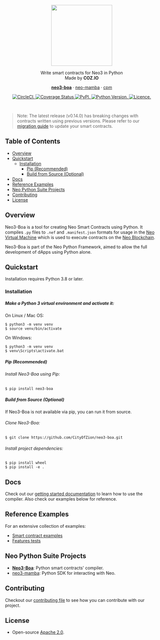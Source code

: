 <p align="center">
  <img
    src="/.github/resources/images/logo.png"
    width="200px;">
</p>

<p align="center">
  Write smart contracts for Neo3 in Python 
  <br/> Made by <b>COZ.IO</b>
</p>

<p align="center">  
  <a href="https://github.com/CityOfZion/neo3-boa"><strong>neo3-boa</strong></a> · <a href="https://github.com/CityOfZion/neo-mamba">neo-mamba</a> · <a href="https://github.com/CityOfZion/cpm">cpm</a>  </p>

<p align="center">
  <a href="https://circleci.com/gh/CityOfZion/neo3-boa/tree/master">
    <img src="https://circleci.com/gh/CityOfZion/neo3-boa.svg?style=shield" alt="CircleCI.">
  </a>
  <a href='https://coveralls.io/github/CityOfZion/neo3-boa?branch=master'>
    <img src='https://coveralls.io/repos/github/CityOfZion/neo3-boa/badge.svg?branch=master' alt='Coverage Status' />
  </a>
  <a href="https://pypi.org/project/neo3-boa/">
    <img src="https://img.shields.io/pypi/v/neo3-boa.svg" alt="PyPI.">
  </a>
  <a href="https://www.python.org/downloads/">
    <img src="https://img.shields.io/python/required-version-toml?tomlFilePath=https%3A%2F%2Fraw.githubusercontent.com%2FCityOfZion%2Fneo3-boa%2Fmaster%2Fpyproject.toml" alt="Python Version.">
  </a>
  <a href="https://opensource.org/licenses/Apache-2.0">
    <img src="https://img.shields.io/badge/License-Apache%202.0-blue.svg" alt="Licence.">
  </a>
</p>

<br/>

> Note: The latest release (v0.14.0) has breaking changes with contracts written using previous versions. Please refer to our [migration guide](/docs/migration-guide-v0.14.0.md) to update your smart contracts.

## Table of Contents
- [Overview](#overview)
- [Quickstart](#quickstart)
  - [Installation](#installation)
    - [Pip (Recommended)](#pip-recommended)
    - [Build from Source (Optional)](#build-from-source-optional)
- [Docs](#docs)
- [Reference Examples](#reference-examples)
- [Neo Python Suite Projects](#neo-python-suite-projects)
- [Contributing](#contributing)
- [License](#license)

## Overview

Neo3-Boa is a tool for creating Neo Smart Contracts using Python. It compiles `.py` files to `.nef` and `.manifest.json` formats for usage in the [Neo Virtual Machine](https://github.com/neo-project/neo-vm/) which is used to execute contracts on the [Neo Blockchain](https://github.com/neo-project/neo/).

Neo3-Boa is part of the Neo Python Framework, aimed to allow the full development of dApps using Python alone.

## Quickstart

Installation requires Python 3.8 or later.

### Installation

##### Make a Python 3 virtual environment and activate it:

On Linux / Mac OS:
```shell
$ python3 -m venv venv
$ source venv/bin/activate
```

On Windows:

```shell
$ python3 -m venv venv
$ venv\Scripts\activate.bat
```

##### Pip (Recommended)

###### Install Neo3-Boa using Pip:

```shell
$ pip install neo3-boa
```

##### Build from Source (Optional)
If Neo3-Boa is not available via pip, you can run it from source.

###### Clone Neo3-Boa:
```shell
$ git clone https://github.com/CityOfZion/neo3-boa.git
```
###### Install project dependencies:
```shell
$ pip install wheel
$ pip install -e .
```

## Docs
Check out our [getting started documentation](https://dojo.coz.io/neo3/boa/getting-started.html) to learn how to use the 
compiler. Also check our examples below for reference.

## Reference Examples

For an extensive collection of examples:
- [Smart contract examples](/boa3_test/examples)
- [Features tests](/boa3_test/test_sc)

## Neo Python Suite Projects

- **[Neo3-Boa](https://github.com/CityOfZion/neo3-boa)**: Python smart contracts' compiler.
- [neo3-mamba](https://github.com/CityOfZion/neo-mamba): Python SDK for interacting with Neo.

## Contributing

Checkout our [contributing file](CONTRIBUTING.md) to see how you can contribute with our project.

## License

- Open-source [Apache 2.0](https://github.com/CityOfZion/neo3-boa/blob/master/LICENSE).